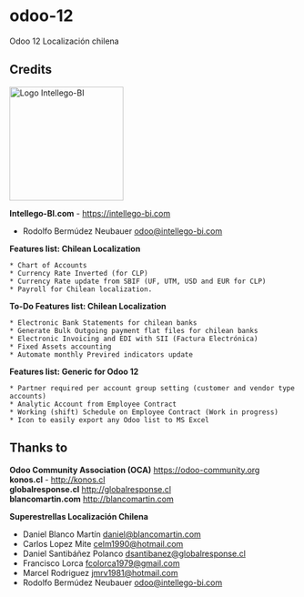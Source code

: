 # odoo-12
Odoo 12 Localización chilena

## Credits
<p>
<img width="200" alt="Logo Intellego-BI" src="https://i2.wp.com/intellego-bi.com/ws/wp-content/uploads/2016/05/Intellego-BI-112x35.jpg" />
</p>

**Intellego-BI.com** - https://intellego-bi.com
 - Rodolfo Bermúdez Neubauer <odoo@intellego-bi.com>


**Features list: Chilean Localization**

    * Chart of Accounts
    * Currency Rate Inverted (for CLP)
    * Currency Rate update from SBIF (UF, UTM, USD and EUR for CLP)
    * Payroll for Chilean localization.

**To-Do Features list: Chilean Localization**

    * Electronic Bank Statements for chilean banks
    * Generate Bulk Outgoing payment flat files for chilean banks
    * Electronic Invoicing and EDI with SII (Factura Electrónica)
    * Fixed Assets accounting
    * Automate monthly Previred indicators update 


**Features list: Generic for Odoo 12**

    * Partner required per account group setting (customer and vendor type accounts)
    * Analytic Account from Employee Contract
    * Working (shift) Schedule on Employee Contract (Work in progress)
    * Icon to easily export any Odoo list to MS Excel 



## Thanks to
 
 **Odoo Community Association (OCA)** https://odoo-community.org <br>
 **konos.cl** - http://konos.cl <br>
 **globalresponse.cl** http://globalresponse.cl <br>
 **blancomartin.com** http://blancomartin.com


 **Superestrellas Localización Chilena**
 - Daniel Blanco Martín <daniel@blancomartin.com>
 - Carlos Lopez Mite <celm1990@hotmail.com>
 - Daniel Santibáñez Polanco <dsantibanez@globalresponse.cl>
 - Francisco Lorca <fcolorca1979@gmail.com>
 - Marcel Rodriguez <jmrv1981@hotmail.com>
 - Rodolfo Bermúdez Neubauer <odoo@intellego-bi.com>
